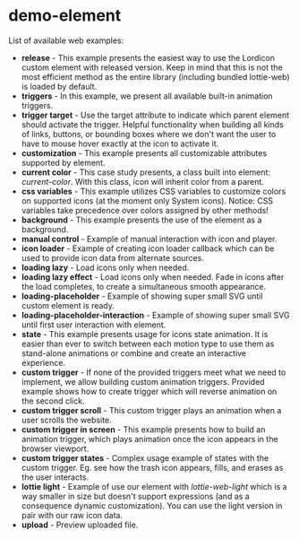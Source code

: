 # demo-element

List of available web examples:

- **release** - This example presents the easiest way to use the Lordicon custom
  element with released version. Keep in mind that this is not the most
  efficient method as the entire library (including bundled lottie-web) is
  loaded by default.
- **triggers** - In this example, we present all available built-in animation
  triggers.
- **trigger target** - Use the target attribute to indicate which parent element
  should activate the trigger. Helpful functionality when building all kinds of
  links, buttons, or bounding boxes where we don't want the user to have to
  mouse hover exactly at the icon to activate it.
- **customization** - This example presents all customizable attributes
  supported by element.
- **current color** - This case study presents, a class built into element:
  _current-color_. With this class, icon will inherit color from a parent.
- **css variables** - This example utilizes CSS variables to customize colors on
  supported icons (at the moment only System icons). Notice: CSS variables take
  precedence over colors assigned by other methods!
- **background** - This example presents the use of the element as a background.
- **manual control** - Example of manual interaction with icon and player.
- **icon loader** - Example of creating icon loader callback which can be used
  to provide icon data from alternate sources.
- **loading lazy** - Load icons only when needed.
- **loading lazy effect** - Load icons only when needed. Fade in icons after the
  load completes, to create a simultaneous smooth appearance.
- **loading-placeholder** - Example of showing super small SVG until custom
  element is ready.
- **loading-placeholder-interaction** - Example of showing super small SVG until
  first user interaction with element.
- **state** - This example presents usage for icons state animation. It is
  easier than ever to switch between each motion type to use them as stand-alone
  animations or combine and create an interactive experience.
- **custom trigger** - If none of the provided triggers meet what we need to
  implement, we allow building custom animation triggers. Provided example shows
  how to create trigger which will reverse animation on the second click.
- **custom trigger scroll** - This custom trigger plays an animation when a user
  scrolls the website.
- **custom trigger in screen** - This example presents how to build an animation
  trigger, which plays animation once the icon appears in the browser viewport.
- **custom trigger states** - Complex usage example of states with the custom
  trigger. Eg. see how the trash icon appears, fills, and erases as the user
  interacts.
- **lottie light** - Example of use our element with _lottie-web-light_ which is
  a way smaller in size but doesn't support expressions (and as a consequence
  dynamic customization). You can use the light version in pair with our raw
  icon data.
- **upload** - Preview uploaded file.